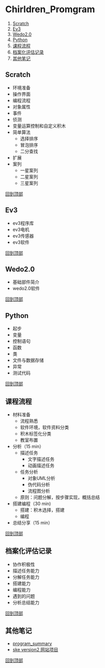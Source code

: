 
# Chirldren_Promgram
1. [Scratch](#scratch)
2. [Ev3](#ev3)
3. [Wedo2.0](#wedo20)
4. [Python](#python)
5. [课程流程](#课程流程)
6. [档案化评估记录](#档案化评估记录)
7. [其他笔记](#其他笔记)

## Scratch
* 环境准备
* 操作界面
* 编程流程
* 对象属性
* 事件
* 侦测
* 变量运算控制和自定义积木
* 简单算法
    * 选择排序
    * 冒泡排序
    * 二分查找
* 扩展
* 案列
    * 一星案列
    * 二星案列
    * 三星案列

[回到顶部](#chirldren_promgram)

## Ev3
* ev3程序库
* ev3电机
* ev3传感器
* ev3软件

[回到顶部](#chirldren_promgram)

## Wedo2.0
* 基础部件简介
* wedo2.0软件

[回到顶部](#chirldren_promgram)

## Python
* 起步
* 变量
* 控制语句
* 函数
* 类
* 文件与数据存储
* 异常
* 测试代码

[回到顶部](#chirldren_promgram)

## 课程流程
* 材料准备
    * 流程熟悉
    * 软件环境，软件资料分类
    * 积木标签化分类
    * 教室布置
* 分析（15 min）
    * 描述任务
        * 文字描述任务
        * 动画描述任务
    * 任务分析
        * 对象UML分析
        * 伪代码分析
        * 流程图分析
    * 原则：问题分解，按步骤实现，概括总结
* 搭建编程（30 min)
    * 搭建：积木选择，搭建
    * 编程
* 总结分享（15 min）

[回到顶部](#chirldren_promgram)

## 档案化评估记录
* 协作积极性
* 描述任务能力
* 分解任务能力
* 搭建能力
* 编程能力
* 遇到的问题
* 分析总结能力

[回到顶部](#chirldren_promgram)

## 其他笔记
* [program_summary](https://gitee.com/liuyaohui96/program_summary)
* [ske version2 网站项目](https://gitee.com/liuyaohui96/share_knowledge_everywhere)

[回到顶部](#chirldren_promgram)